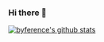 ### Hi there 👋

[![byference's github stats](https://github-readme-stats.vercel.app/api?username=byference&show_icons=true&theme=onedark)](https://github.com/byference)

<!--
**byference/byference** is a ✨ _special_ ✨ repository because its `README.md` (this file) appears on your GitHub profile.

Here are some ideas to get you started:

- 🔭 I’m currently working on ...
- 🌱 I’m currently learning ...
- 👯 I’m looking to collaborate on ...
- 🤔 I’m looking for help with ...
- 💬 Ask me about ...
- 📫 How to reach me: ...
- 😄 Pronouns: ...
- ⚡ Fun fact: ...
-->
